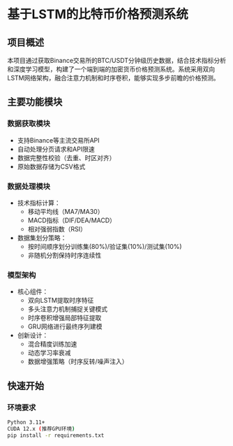 # 基于LSTM的比特币价格预测系统

## 项目概述
本项目通过获取Binance交易所的BTC/USDT分钟级历史数据，结合技术指标分析和深度学习模型，构建了一个端到端的加密货币价格预测系统。系统采用双向LSTM网络架构，融合注意力机制和时序卷积，能够实现多步前瞻的价格预测。

## 主要功能模块
### 数据获取模块
- 支持Binance等主流交易所API
- 自动处理分页请求和API限速
- 数据完整性校验（去重、时区对齐）
- 原始数据存储为CSV格式

### 数据处理模块
- 技术指标计算：
  - 移动平均线（MA7/MA30）
  - MACD指标（DIF/DEA/MACD）
  - 相对强弱指数（RSI）
- 数据集划分策略：
  - 按时间顺序划分训练集(80%)/验证集(10%)/测试集(10%)
  - 非随机分割保持时序连续性

### 模型架构
- 核心组件：
  - 双向LSTM提取时序特征
  - 多头注意力机制捕捉关键模式
  - 时序卷积增强局部特征提取
  - GRU网络进行最终序列建模
- 创新设计：
  - 混合精度训练加速
  - 动态学习率衰减
  - 数据增强策略（时序反转/噪声注入）

## 快速开始
### 环境要求
```bash
Python 3.11+ 
CUDA 12.x (推荐GPU环境)
pip install -r requirements.txt
